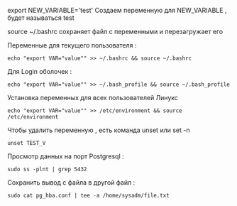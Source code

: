 export NEW_VARIABLE='test' 
Создаем переменную для NEW_VARIABLE , будет называться test

source ~/.bashrc  сохраняет файл с переменными и перезагружает его

Переменные для текущего пользователя : 
```
echo "export VAR="value"" >> ~/.bashrc && source ~/.bashrc
```

Для Login оболочек :
```
echo "export VAR="value"" >> ~/.bash_profile && source ~/.bash_profile
```


Установка переменных для всех пользователей Линукс
```
echo "export VAR="value"" >> /etc/environment && source /etc/environment
```

Чтобы удалить переменную , есть команда unset или set -n

```
unset TEST_V
```

Просмотр данных на порт Postgresql : 

```
sudo ss -plnt | grep 5432
```


Сохранить вывод с файла в другой файл : 

```
sudo cat pg_hba.conf | tee -a /home/sysadm/file.txt
```

